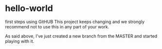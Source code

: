 # hello-world
first steps using GitHUB
This project keeps changing and we strongly recommend not to use this in any part of your work.

As said above, I've just created a new branch from the MASTER and started playing with it. 
